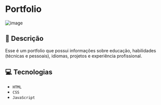 # Portfolio
![image](https://github.com/user-attachments/assets/bc471374-7ef0-4b7c-b5e4-48bf481f809d)


## 📑 Descrição

Esse é um portfolio que possui informações sobre educação, habilidades (técnicas e pessoais), idiomas, projetos e experiência profissional.


## 💻 Tecnologias 

- `HTML`
- `CSS`
- `JavaScript`



